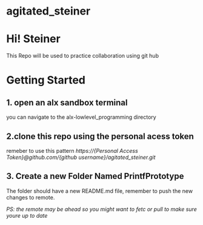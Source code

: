 # agitated_steiner
<h1>Hi! Steiner </h1>
<p>This Repo will be used to practice collaboration using git hub</p>

# Getting Started
<h2>1. open an alx sandbox terminal</h2>
<p>you can navigate to the alx-lowlevel_programming directory</p>
<h2>2.clone this repo using the personal acess token</h2>
remeber to use this pattern <em> https://{Personal Access Token}@github.com/{github username}/agitated_steiner.git</em>

<h2>3. Create a new Folder Named PrintfPrototype</h2>

<p>The folder should have a new README.md file, remember to push the new changes to remote.</p>

<em>PS: the remote may be ahead so you might want to fetc or pull to make sure youre up to date</em>
